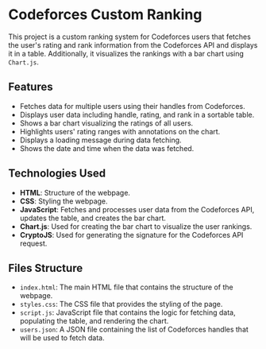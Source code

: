 # Codeforces Custom Ranking

This project is a custom ranking system for Codeforces users that fetches the user's rating and rank information from the Codeforces API and displays it in a table. Additionally, it visualizes the rankings with a bar chart using `Chart.js`.

## Features

- Fetches data for multiple users using their handles from Codeforces.
- Displays user data including handle, rating, and rank in a sortable table.
- Shows a bar chart visualizing the ratings of all users.
- Highlights users' rating ranges with annotations on the chart.
- Displays a loading message during data fetching.
- Shows the date and time when the data was fetched.

## Technologies Used

- **HTML**: Structure of the webpage.
- **CSS**: Styling the webpage.
- **JavaScript**: Fetches and processes user data from the Codeforces API, updates the table, and creates the bar chart.
- **Chart.js**: Used for creating the bar chart to visualize the user rankings.
- **CryptoJS**: Used for generating the signature for the Codeforces API request.

## Files Structure

- `index.html`: The main HTML file that contains the structure of the webpage.
- `styles.css`: The CSS file that provides the styling of the page.
- `script.js`: JavaScript file that contains the logic for fetching data, populating the table, and rendering the chart.
- `users.json`: A JSON file containing the list of Codeforces handles that will be used to fetch data.
